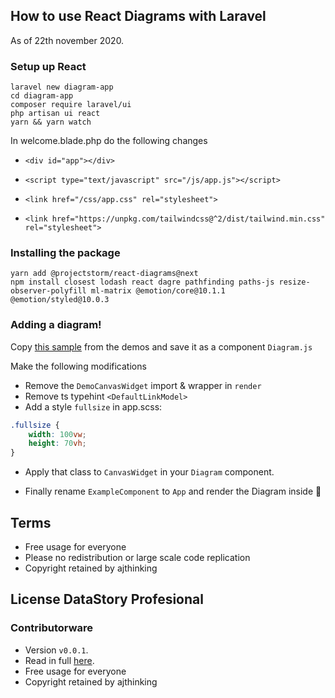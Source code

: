 ## How to use React Diagrams with Laravel
As of 22th november 2020.

### Setup up React
```
laravel new diagram-app
cd diagram-app
composer require laravel/ui
php artisan ui react
yarn && yarn watch
```

In welcome.blade.php do the following changes
* ```<div id="app"></div>```

* ```<script type="text/javascript" src="/js/app.js"></script>```
* ```<link href="/css/app.css" rel="stylesheet">```
* ```<link href="https://unpkg.com/tailwindcss@^2/dist/tailwind.min.css" rel="stylesheet">```
        


### Installing the package
```
yarn add @projectstorm/react-diagrams@next
npm install closest lodash react dagre pathfinding paths-js resize-observer-polyfill ml-matrix @emotion/core@10.1.1 @emotion/styled@10.0.3
```

### Adding a diagram!
Copy [this sample](https://github.com/projectstorm/react-diagrams/blob/master/packages/diagrams-demo-gallery/demos/demo-simple/index.tsx) from the demos and save it as a component `Diagram.js`

Make the following modifications
* Remove the `DemoCanvasWidget` import & wrapper in `render`
* Remove ts typehint `<DefaultLinkModel>`
* Add a style `fullsize` in app.scss:
```css
.fullsize {
    width: 100vw;
    height: 70vh;
}
```
* Apply that class to `CanvasWidget` in your `Diagram` component.

* Finally rename `ExampleComponent` to `App` and render the Diagram inside :rocket:


## Terms
* Free usage for everyone
* Please no redistribution or large scale code replication
* Copyright retained by ajthinking








## License DataStory Profesional
### Contributorware
* Version `v0.0.1`.
* Read in full [here]().
* Free usage for everyone
* Copyright retained by ajthinking
